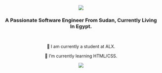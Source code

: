 <h1 align="center">
    <img src="https://readme-typing-svg.herokuapp.com/?font=Righteous&size=35&center=true&vCenter=true&width=500&height=70&duration=4000&lines=Hi+There!+👋;+I'm+Adam+B7r!;" />
</h1>

<h3 align="center">A Passionate Software Engineer From Sudan, Currently Living In Egypt. </h3>

<br/>

<div align="center">
 
 🔭 I am currently a student at ALX.
 
 🌱 I’m currently learning HTML/CSS.

 </div>
 
<div align="center"> 
  <a href="https://linkedin.com/in/adam-b7r-220367285" target="_blank">
    <img src="https://img.shields.io/badge/LinkedIn-0077B5?style=for-the-badge&logo=linkedin&logoColor=white" target="_blank" />
  </a>
</div>
<br/>
